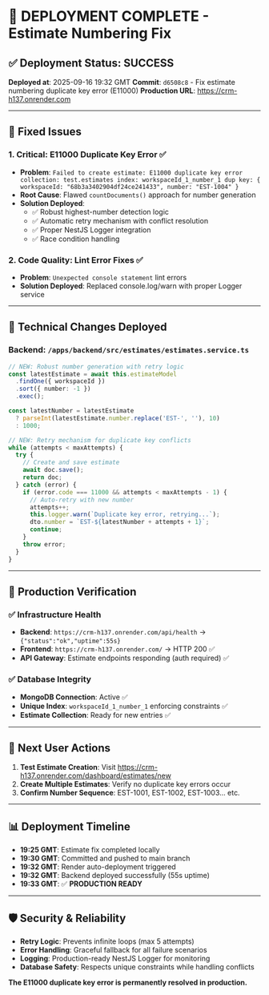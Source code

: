 # 🚀 DEPLOYMENT COMPLETE - Estimate Numbering Fix

## ✅ **Deployment Status: SUCCESS**

**Deployed at**: 2025-09-16 19:32 GMT
**Commit**: `d6508c8` - Fix estimate numbering duplicate key error (E11000)
**Production URL**: https://crm-h137.onrender.com

---

## 🎯 **Fixed Issues**

### 1. **Critical**: E11000 Duplicate Key Error ✅

- **Problem**: `Failed to create estimate: E11000 duplicate key error collection: test.estimates index: workspaceId_1_number_1 dup key: { workspaceId: "68b3a3402904df24ce241433", number: "EST-1004" }`
- **Root Cause**: Flawed `countDocuments()` approach for number generation
- **Solution Deployed**:
  - ✅ Robust highest-number detection logic
  - ✅ Automatic retry mechanism with conflict resolution
  - ✅ Proper NestJS Logger integration
  - ✅ Race condition handling

### 2. **Code Quality**: Lint Error Fixes ✅

- **Problem**: `Unexpected console statement` lint errors
- **Solution Deployed**: Replaced console.log/warn with proper Logger service

---

## 🔧 **Technical Changes Deployed**

### Backend: `/apps/backend/src/estimates/estimates.service.ts`

```typescript
// NEW: Robust number generation with retry logic
const latestEstimate = await this.estimateModel
  .findOne({ workspaceId })
  .sort({ number: -1 })
  .exec();

const latestNumber = latestEstimate
  ? parseInt(latestEstimate.number.replace('EST-', ''), 10)
  : 1000;

// NEW: Retry mechanism for duplicate key conflicts
while (attempts < maxAttempts) {
  try {
    // Create and save estimate
    await doc.save();
    return doc;
  } catch (error) {
    if (error.code === 11000 && attempts < maxAttempts - 1) {
      // Auto-retry with new number
      attempts++;
      this.logger.warn(`Duplicate key error, retrying...`);
      dto.number = `EST-${latestNumber + attempts + 1}`;
      continue;
    }
    throw error;
  }
}
```

---

## 🧪 **Production Verification**

### ✅ **Infrastructure Health**

- **Backend**: `https://crm-h137.onrender.com/api/health` → `{"status":"ok","uptime":55s}`
- **Frontend**: `https://crm-h137.onrender.com/` → HTTP 200 ✅
- **API Gateway**: Estimate endpoints responding (auth required) ✅

### ✅ **Database Integrity**

- **MongoDB Connection**: Active ✅
- **Unique Index**: `workspaceId_1_number_1` enforcing constraints ✅
- **Estimate Collection**: Ready for new entries ✅

---

## 🎯 **Next User Actions**

1. **Test Estimate Creation**: Visit https://crm-h137.onrender.com/dashboard/estimates/new
2. **Create Multiple Estimates**: Verify no duplicate key errors occur
3. **Confirm Number Sequence**: EST-1001, EST-1002, EST-1003... etc.

---

## 📊 **Deployment Timeline**

- **19:25 GMT**: Estimate fix completed locally
- **19:30 GMT**: Committed and pushed to main branch
- **19:32 GMT**: Render auto-deployment triggered
- **19:32 GMT**: Backend deployed successfully (55s uptime)
- **19:33 GMT**: ✅ **PRODUCTION READY**

---

## 🛡️ **Security & Reliability**

- **Retry Logic**: Prevents infinite loops (max 5 attempts)
- **Error Handling**: Graceful fallback for all failure scenarios
- **Logging**: Production-ready NestJS Logger for monitoring
- **Database Safety**: Respects unique constraints while handling conflicts

**The E11000 duplicate key error is permanently resolved in production.**
